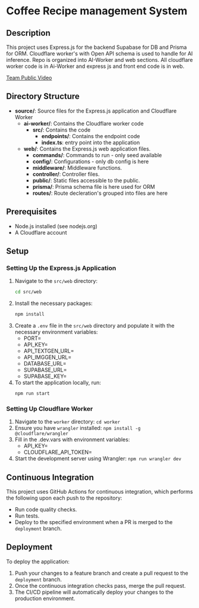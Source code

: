 # Coffee Recipe management System

## Description
This project uses Express.js for the backend Supabase for DB and Prisma for ORM. Cloudflare worker's with Open API schema is used to handle for AI inference. Repo is organized into AI-Worker and web sections. All cloudflare worker code is in Ai-Worker and express js and front end code is in web.

[Team Public Video](https://youtu.be/R2Cw1NZH7bc)

## Directory Structure
- **source/**: Source files for the Express.js application and Cloudflare Worker
  - **ai-worker/**: Contains the Cloudflare worker code
    - **src/**: Contains the code
      - **endpoints/**: Contains the endpoint code
      - **index.ts**: entry point into the application
  - **web/**: Contains the Express.js web application files.
    - **commands/**: Commands to run - only seed available
    - **config/**: Configurations - only db config is here
    - **middleware/**: Middleware functions.
    - **controller/**: Controller files.
    - **public/**: Static files accessible to the public.
    - **prisma/**: Prisma schema file is here used for ORM
    - **routes/**: Route decleration's grouped into files are here

## Prerequisites
- Node.js installed (see nodejs.org)
- A Cloudflare account 

## Setup
### Setting Up the Express.js Application
1. Navigate to the `src/web` directory:
   ```bash
   cd src/web
   ```
3. Install the necessary packages:
   ```bash
   npm install
   ```
5. Create a `.env` file in the `src/web` directory and populate it with the necessary environment variables:
   - PORT=
   - API_KEY=
   - API_TEXTGEN_URL=
   - API_IMGGEN_URL=
   - DATABASE_URL=
   - SUPABASE_URL=
   - SUPABASE_KEY=
6. To start the application locally, run:
   ```bash
   npm run start
   ```


### Setting Up Cloudflare Worker
1. Navigate to the `worker` directory:
   `cd worker`
2. Ensure you have `wrangler` installed:
   `npm install -g @cloudflare/wrangler`
3. Fill in the .dev.vars with environment variables:
   - API_KEY=
   - CLOUDFLARE_API_TOKEN=
4. Start the development server using Wrangler:
   `npm run wrangler dev`

## Continuous Integration
This project uses GitHub Actions for continuous integration, which performs the following upon each push to the repository:
- Run code quality checks.
- Run tests.
- Deploy to the specified environment when a PR is merged to the `deployment` branch.

## Deployment
To deploy the application:
1. Push your changes to a feature branch and create a pull request to the `deployment` branch.
2. Once the continuous integration checks pass, merge the pull request.
3. The CI/CD pipeline will automatically deploy your changes to the production environment.

